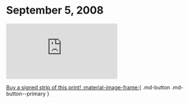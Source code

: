 # September 5, 2008

![](https://www.achewood.com/comic.php?date=09052008)

[Buy a signed strip of this print! :material-image-frame:](https://achewood-holiday-pop-up.myshopify.com/products/strip#09052008){ .md-button .md-button--primary }
